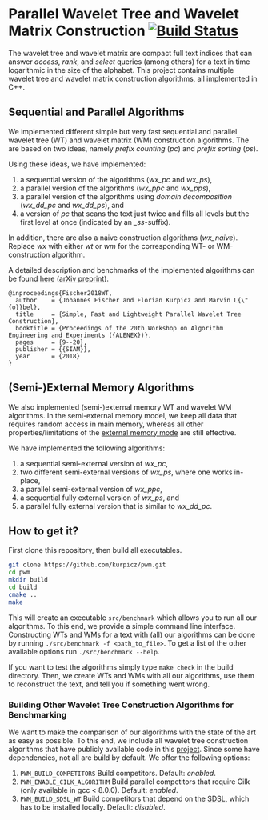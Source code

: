 # Parallel Wavelet Tree and Wavelet Matrix Construction [![Build Status](https://travis-ci.org/kurpicz/pwm.svg?branch=master)](https://travis-ci.org/kurpicz/pwm)

The wavelet tree and wavelet matrix are compact full text indices that can answer *access*, *rank*, and *select* queries (among others) for a text in time logarithmic in the size of the alphabet.
This project contains multiple wavelet tree and wavelet matrix construction algorithms, all implemented in C++.

## Sequential and Parallel Algorithms
We implemented different simple but very fast sequential and parallel wavelet tree (WT) and wavelet matrix (WM) construction algorithms.
The are based on two ideas, namely *prefix counting* (*pc*) and *prefix sorting* (*ps*).

Using these ideas, we have implemented:
1. a sequential version of the algorithms (*wx_pc* and *wx_ps*),
2. a parallel version of the algorithms (*wx_ppc* and *wx_pps*),
3. a parallel version of the algorithms using *domain decomposition* (*wx_dd_pc* and *wx_dd_ps*), and
4. a version of *pc* that scans the text just twice and fills all levels but the first level at once (indicated by an *_ss*-suffix).

In addition, there are also a naive construction algorithms (*wx_naive*).
Replace _wx_ with either _wt_ or _wm_ for the corresponding WT- or WM-construction algorithm.

A detailed description and benchmarks of the implemented algorithms can be found [here](https://doi.org/10.1137/1.9781611975055.2) ([arXiv preprint](https://arxiv.org/abs/1702.07578)).

    @inproceedings{Fischer2018WT,
      author    = {Johannes Fischer and Florian Kurpicz and Marvin L{\"{o}}bel},
      title     = {Simple, Fast and Lightweight Parallel Wavelet Tree Construction},
      booktitle = {Proceedings of the 20th Workshop on Algorithm Engineering and Experiments ({ALENEX})},
      pages     = {9--20},
      publisher = {{SIAM}},
      year      = {2018}
    }

## (Semi-)External Memory Algorithms
We also implemented (semi-)external memory WT and wavelet WM algorithms.
In the semi-external memory model, we keep all data that requires random access in main memory, whereas all other properties/limitations of the [external memory mode](https://en.wikipedia.org/wiki/External_memory_algorithm) are still effective.

We have implemented the following algorithms:
1. a sequential semi-external version of *wx_pc*,
2. two different semi-external versions of *wx_ps*, where one works in-place,
3. a parallel semi-external version of *wx_ppc*,
4. a sequential fully external version of *wx_ps*, and
5. a parallel fully external version that is similar to *wx_dd_pc*.

## How to get it?
First clone this repository, then build all executables.
```sh
git clone https://github.com/kurpicz/pwm.git
cd pwm
mkdir build
cd build
cmake ..
make
```
This will create an executable `src/benchmark` which allows you to run all our algorithms.
To this end, we provide a simple command line interface.
Constructing WTs and WMs for a text with (all) our algorithms can be done by running `./src/benchmark -f <path_to_file>`.
To get a list of the other available options run `./src/benchmark --help`.

If you want to test the algorithms simply type `make check` in the build directory.
Then, we create WTs and WMs with all our algorithms, use them to reconstruct the text, and tell you if something went wrong.

### Building Other Wavelet Tree Construction Algorithms for Benchmarking
We want to make the comparison of our algorithms with the state of the art as easy as possible.
To this end, we include all wavelet tree construction algorithms that have publicly available code in this [project](/tree/master/external/wavelet_construction).
Since some have dependencies, not all are build by default.
We offer the following options:
1. `PWM_BUILD_COMPETITORS` Build competitors. Default: *enabled*.
2. `PWM_ENABLE_CILK_ALGORITHM` Build parallel competitors that require Cilk (only available in gcc < 8.0.0). Default: *enabled*.
3. `PWM_BUILD_SDSL_WT` Build competitors that depend on the [SDSL](https://github.com/simongog/sdsl-lite), which has to be installed locally. Default: *disabled*.